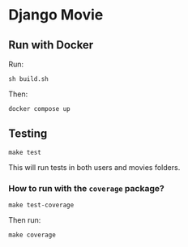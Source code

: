 # Django Movie

## Run with Docker

Run:
```
sh build.sh
```
Then:
```
docker compose up
```

## Testing

```
make test
```

This will run tests in both users and movies folders.

### How to run with the `coverage` package?

```
make test-coverage
```

Then run:

```
make coverage
```

